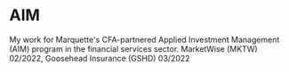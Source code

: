 # AIM
My work for Marquette's CFA-partnered Applied Investment Management (AIM) program in the financial services sector. MarketWise (MKTW) 02/2022, Goosehead Insurance (GSHD) 03/2022
